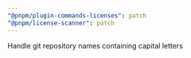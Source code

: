 ```yaml
---
"@pnpm/plugin-commands-licenses": patch
"@pnpm/license-scanner": patch
---
```


Handle git repository names containing capital letters
